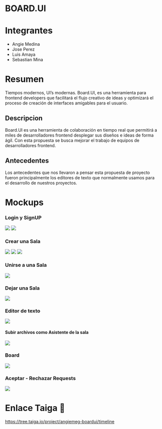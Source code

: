# BOARD.UI
# Integrantes
 - Angie Medina
 - Jose Perez
 - Luis Amaya
 - Sebastian Mina 
# Resumen
Tiempos modernos, UI’s modernas. Board.UI, es una herramienta para frontend developers que facilitará el flujo creativo de ideas y optimizará el proceso de creación de interfaces amigables para el usuario. 

## Descripcion

Board.UI es una herramienta de colaboración en tiempo real que permitirá a miles de desarrolladores frontend desplegar sus diseños e ideas de forma ágil. Con esta propuesta se busca mejorar el trabajo de equipos de desarrolladores frontend.

## Antecedentes

Los antecedentes que nos llevaron a pensar esta propuesta de proyecto fueron principalmente los editores de texto que normalmente usamos para el desarrollo de nuestros proyectos.

# Mockups

### Login y SignUP
![](Img/LogIn.png)
![](Img/SignUp.png)

### Crear una Sala
![](Img/CrearSala.png)
![](Img/CrearSala,SubirArchivos.png)
![](Img/ConfiguracionSala.png)

### Unirse a una Sala
![](Img/UnirseSala.png)
### Dejar una Sala
![](Img/DejarSala.png)

### Editor de texto
![](Img/EditorTexto.png)
#### Subir archivos como Asistente de la sala
![](Img/Editor-SubirArchivo.png)
### Board
![](Img/Editor-Board.png)

### Aceptar - Rechazar Requests
![](Img/Aceptar-RechazarRequests.png)

# Enlace Taiga :link:
https://tree.taiga.io/project/angiemeg-boardui/timeline
